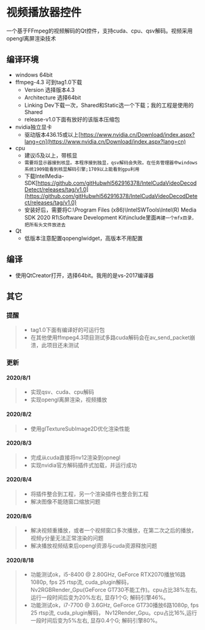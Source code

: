 <!--
 * @Author: your name
 * @Date: 2020-08-01 20:04:24
 * @LastEditTime: 2020-08-03 23:22:27
 * @LastEditors: Please set LastEditors
 * @Description: In User Settings Edit
 * @FilePath: \qt_project\VideoWidget\README.md
-->
# 视频播放器控件

一个基于FFmpeg的视频解码的Qt控件，支持cuda、cpu、qsv解码。视频采用opengl离屏渲染技术

## 编译环境

* windows 64bit
* ffmpeg-4.3 可到tag1.0下载
  * Version 选择版本4.3
  * Architecture 选择64bit
  * Linking Dev下载一次，Shared和Static选一个下载；我的工程是使用的Shared
  * release-v1.0下面有放好的该版本压缩包
* nvidia独立显卡
  * 驱动版本436.15或以上[https://www.nvidia.cn/Download/index.aspx?lang=cn](https://www.nvidia.cn/Download/index.aspx?lang=cn)
* cpu
  * 建议i5及以上，带核显
  * `需要将显示器接到核显。本程序接到独显，qsv解码会失败。在任务管理器中windows系统1909能看到核显解码引擎;1709以上能看到gpu利用`
  * 下载IntelMedia-SDK[https://github.com/gitHubwhl562916378/IntelCudaVideoDecodDetect/releases/tag/v1.0](https://github.com/gitHubwhl562916378/IntelCudaVideoDecodDetect/releases/tag/v1.0)
  * 安装好后，需要将C:\Program Files (x86)\IntelSWTools\Intel(R) Media SDK 2020 R1\Software Development Kit\include里面`再建一个mfx目录，把所有头文件放进去`
* Qt
  * 低版本注意配置qopenglwidget，高版本不用配置

## 编译

* 使用QtCreator打开，选择64bit。我用的是vs-2017编译器

## 其它

### 提醒

>* tag1.0下面有编译好的可运行包
>* 在其他使用ffmpeg4.3项目测试多路cuda解码会在av_send_packet崩溃，此项目还未测试

### 更新

#### 2020/8/1

>* 实现qsv、cuda、cpu解码
>* 实现opengl离屏渲染，视频播放

#### 2020/8/2

>* 使用glTextureSubImage2D优化渲染性能

#### 2020/8/3

>* 完成从cuda直接将nv12渲染到opnegl
>* 实现nvidia官方解码插件式加载，并运行成功

#### 2020/8/4

>* 将插件整合到工程，另一个渲染插件也整合到工程
>* 解决图像不能随窗口缩放问题

#### 2020/8/6

>* 解决视频重播放，或者一个视频窗口多次播放，在第二次之后的播放，视频y分量无法正常渲染的问题
>* 解决播放视频结束后opengl资源与cuda资源释放问题

#### 2020/8/18

>* 功能测试ok，i5-8400 @ 2.80GHz, GeForce RTX2070播放16路1080p, fps 25 rtsp流, cuda_plugin解码， Nv2RGBRender_Gpu(GeForce GT730不能工作)。cpu占比38%左右,运行一段时间后变为20%左右, 显存1个G; 解码引擎46%。
>* 功能测试ok，i7-7700 @ 3.6GHz, GeForce GT730播放6路1080p, fps 25 rtsp流, cuda_plugin解码， Nv12Render_Gpu。cpu占比16%,运行一段时间后变为5%左右, 显存0.4个G; 解码引擎80%。
